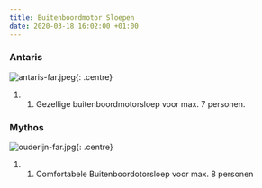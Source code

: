```yaml
---
title: Buitenboordmotor Sloepen
date: 2020-03-18 16:02:00 +01:00
---
```


### Antaris

![antaris-far.jpeg]({{site.baseurl}}/assets/images/boats/antaris/antaris-far.jpeg){: .centre}

1. 1. Gezellige buitenboordmotorsloep voor max. 7 personen.

### Mythos

![ouderijn-far.jpg]({{site.baseurl}}/assets/images/boats/ouderijn/ouderijn-far.jpg){: .centre}

1. 1. Comfortabele Buitenboordotorsloep voor max. 8 personen
